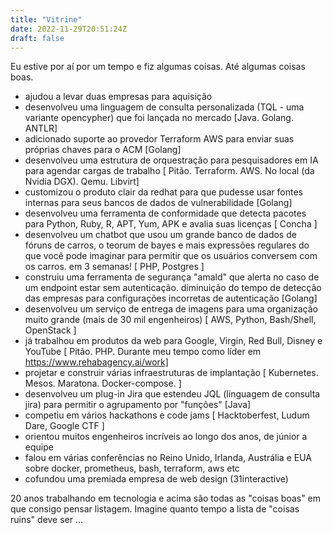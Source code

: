 ```yaml
---
title: "Vitrine"
date: 2022-11-29T20:51:24Z
draft: false
---
```


Eu estive por aí por um tempo e fiz algumas coisas. Até algumas coisas boas.

  - ajudou a levar duas empresas para aquisição
  - desenvolveu uma linguagem de consulta personalizada (TQL - uma variante opencypher) que foi lançada no mercado
  [Java. Golang. ANTLR]
  - adicionado suporte ao provedor Terraform AWS para enviar suas próprias chaves para o ACM
  [Golang]
  - desenvolveu uma estrutura de orquestração para pesquisadores em IA para agendar cargas de trabalho
  [ Pitão. Terraform. AWS. No local (da Nvidia DGX). Qemu. Libvirt]
  - customizou o produto clair da redhat para que pudesse usar fontes internas para seus bancos de dados de vulnerabilidade
  [Golang]
  - desenvolveu uma ferramenta de conformidade que detecta pacotes para Python, Ruby, R, APT, Yum, APK e avalia suas licenças
  [ Concha ]
  - desenvolveu um chatbot que usou um grande banco de dados de fóruns de carros, o teorum de bayes e mais expressões regulares do que você pode imaginar para permitir que os usuários conversem com os carros. em 3 semanas!
  [ PHP, Postgres ]
  - construiu uma ferramenta de segurança "amald" que alerta no caso de um endpoint estar sem autenticação. diminuição do tempo de detecção das empresas para configurações incorretas de autenticação
  [Golang]
  - desenvolveu um serviço de entrega de imagens para uma organização muito grande (mais de 30 mil engenheiros)
  [ AWS, Python, Bash/Shell, OpenStack ]
  - já trabalhou em produtos da web para Google, Virgin, Red Bull, Disney e YouTube
  [ Pitão. PHP. Durante meu tempo como líder em https://www.rehabagency.ai/work]
  - projetar e construir várias infraestruturas de implantação
  [ Kubernetes. Mesos. Maratona. Docker-compose. ]
  - desenvolveu um plug-in Jira que estendeu JQL (linguagem de consulta jira) para permitir o agrupamento por "funções"
  [Java]
  - competiu em vários hackathons e code jams
  [ Hacktoberfest, Ludum Dare, Google CTF ]
  - orientou muitos engenheiros incríveis ao longo dos anos, de júnior a equipe
  - falou em várias conferências no Reino Unido, Irlanda, Austrália e EUA sobre docker, prometheus, bash, terraform, aws etc
  - cofundou uma premiada empresa de web design (31interactive)

20 anos trabalhando em tecnologia e acima são todas as "coisas boas" em que consigo pensar
listagem. Imagine quanto tempo a lista de "coisas ruins" deve ser ...
